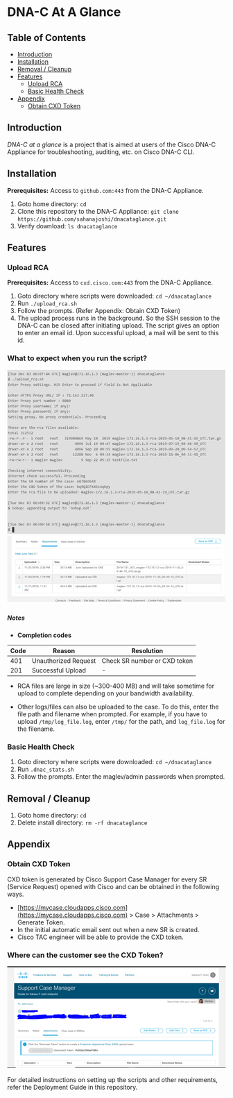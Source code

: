 # DNA-C At A Glance

## Table of Contents

  - [Introduction](#introduction)
  - [Installation](#installation)
  - [Removal / Cleanup](#removal--cleanup)
  - [Features](#features)
    - [Upload RCA](#upload-rca)
    - [Basic Health Check](#basic-health-check)
  - [Appendix](#appendix)
    - [Obtain CXD Token](#obtain-cxd-token)

## Introduction

_DNA-C at a glance_ is a project that is aimed at users of the Cisco DNA-C Appliance for troubleshooting, auditing, etc. on Cisco DNA-C CLI.

## Installation

**Prerequisites:** Access to `github.com:443` from the DNA-C Appliance.

1. Goto home directory: `cd`
1. Clone this repository to the DNA-C Appliance: `git clone https://github.com/sahanajoshi/dnacataglance.git`
1. Verify download: `ls dnacataglance`

## Features

### Upload RCA

**Prerequisites:** Access to `cxd.cisco.com:443` from the DNA-C Appliance.

1. Goto directory where scripts were downloaded: `cd ~/dnacataglance`
2. Run `./upload_rca.sh`
3. Follow the prompts. (Refer Appendix: Obtain CXD Token)
4. The upload process runs in the background. So the SSH session to the DNA-C can be closed after initiating upload. The script gives an option to enter an email id. Upon successful upload, a mail will be sent to this id.

### What to expect when you run the script?
![Image of DNAC-CLI](https://github.com/sahanajoshi/dnacataglance/blob/master/DNAC-CLI1.png)
![Image of mycase portal](https://github.com/sahanajoshi/dnacataglance/blob/master/DNAC-CLI2.png)

##### Notes
* **Completion codes**

| Code | Reason               | Resolution                   |
| ---- | -------------------- | ---------------------------- |
| 401  | Unauthorized Request | Check SR number or CXD token |
| 201  | Successful Upload    | -                            |

* RCA files are large in size (~300-400 MB) and will take sometime for upload to complete depending on your bandwidth availability.

* Other logs/files can also be uploaded to the case. To do this, enter the file path and filename when prompted. For example, if you have to upload `/tmp/log_file.log`, enter `/tmp/` for the path, and `log_file.log` for the filename.

### Basic Health Check

1. Goto directory where scripts were downloaded: `cd ~/dnacataglance`
2. Run `.dnac_stats.sh`
3. Follow the prompts. Enter the maglev/admin passwords when prompted.

## Removal / Cleanup

1. Goto home directory: `cd`
1. Delete install directory: `rm -rf dnacataglance`

## Appendix
### Obtain CXD Token

CXD token is generated by Cisco Support Case Manager for every SR (Service Request) opened with Cisco and can be obtained in the following ways.
* [https://mycase.cloudapps.cisco.com](https://mycase.cloudapps.cisco.com) > Case > Attachments > Generate Token.
* In the initial automatic email sent out when a new SR is created.
* Cisco TAC engineer will be able to provide the CXD token.

### Where can the customer see the CXD Token?
![Image of mycase portal](https://github.com/sahanajoshi/dnacataglance/blob/master/DNAC-CLI3.png)

For detailed instructions on setting up the scripts and other requirements, refer the Deployment Guide in this repository.
